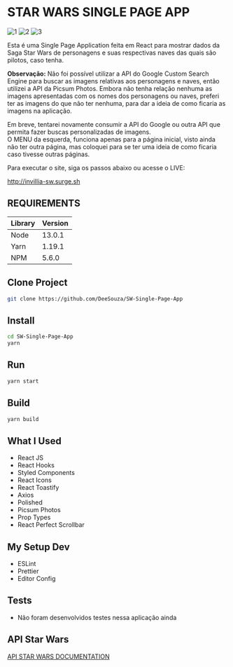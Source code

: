 # STAR WARS SINGLE PAGE APP

![1](https://img.shields.io/badge/16.9.0-React-blue?style=flat-square&logo=react)
![2](https://img.shields.io/badge/1.38.0-Visual%20Studio%20Code-orange?style=flat-square&logo=visual-studio-code)
![3](https://img.shields.io/badge/1.17.3-Yarn-lightblue?style=flat-square&logo=yarn)

Esta é uma Single Page Application feita em React para mostrar dados da Saga Star Wars de personagens e suas respectivas naves das quais são pilotos, caso tenha.

**Observação:** Não foi possível utilizar a API do Google Custom Search Engine para buscar as imagens relativas aos personagens e naves, então utilizei a API da Picsum Photos. Embora não tenha relação nenhuma as imagens apresentadas com os nomes dos personagens ou naves, preferi ter as imagens do que não ter nenhuma, para dar a ideia de como ficaria as imagens na aplicação.

Em breve, tentarei novamente consumir a API do Google ou outra API que permita fazer buscas personalizadas de imagens.  
O MENU da esquerda, funciona apenas para a página inicial, visto ainda não ter outra página, mas coloquei para se ter uma ideia de como ficaria caso tivesse outras páginas.

Para executar o site, siga os passos abaixo ou acesse o LIVE:

http://invillia-sw.surge.sh

## REQUIREMENTS

| Library | Version |
| ------- | ------- |
| Node    | 13.0.1  |
| Yarn    | 1.19.1  |
| NPM     | 5.6.0   |

## Clone Project

```sh
git clone https://github.com/DeeSouza/SW-Single-Page-App
```

## Install

```sh
cd SW-Single-Page-App
yarn
```

## Run

```sh
yarn start
```

## Build

```sh
yarn build
```

## What I Used

-   React JS
-   React Hooks
-   Styled Components
-   React Icons
-   React Toastify
-   Axios
-   Polished
-   Picsum Photos
-   Prop Types
-   React Perfect Scrollbar

## My Setup Dev

-   ESLint
-   Prettier
-   Editor Config

## Tests

-   Não foram desenvolvidos testes nessa aplicação ainda

## API Star Wars

[API STAR WARS DOCUMENTATION](https://swapi.co/)
